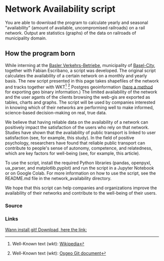 # Network Availability script
You are able to download the program to calculate yearly and seasonal "availability" (amount of available, uncompromised railroads) on a rail network. Output are statistics (graphs) <!-- and inference (AI-based model: OpenAI GPT 4) -->
of the data on railroads of municipality domain.

## How the program born
While interning at the [Basler Verkehrs-Betriebe](https://www.bvb.ch/de/unternehmen/Kontakt/), municipality of [Basel-City](https://www.bs.ch/Portrait/leben-in-basel.html), together with Fabian Escribano, a script was developed. The original script calculates the availability of a certain network on a monthly and yearly basis. The new script presented in this page takes shapefiles of the network and tracks together with WKT[^1]  [^3] Postgres geoinformation ([here a method](https://postgis.net/docs/ST_AsText.html) for exporting geo binary information.) 
The limited availability of the network and the user agants of the clients browsing the web-gis are exported as tables, charts and graphs. The script will be used by companies interested in knowing which of their networks are performing well to make informed, science-based decision-making on real, true data.

We believe that having reliable data on the availability of a network can positively impact the satisfaction of the users who rely on that network. Studies have shown that the availability of public transport is linked to user satisfaction (see, for example, this study). In the field of positive psychology, researchers have found that reliable public transport can contribute to people's sense of autonomy, competence, and relatedness, which are key factors for well-being (see, for example, this article).

To use the script, install the required Python libraries (pandas, openpyxl, ua_parser, and matplotlib.pyplot) and run the script in a Jupyter Notebook or on Google Colab. For more information on how to use the script, see the README.md file in the network_availability directory.

We hope that this script can help companies and organizations improve the availability of their networks and contribute to the well-being of their users.

### Source
[^1]: Well-Known text (wkt): [Wikipedia](https://en.wikipedia.org/wiki/Well-known_text_representation_of_geometry) 
[^2]: abb
[^3]: Well-Known text (wkt): [Osgeo Git document](https://git.osgeo.org/gitea/postgis/postgis/src/branch/master/doc/bnf-wkt.txt)

### Links
[Wann install git! Download, here the link:](https://github.com/git-guides/install-git)

